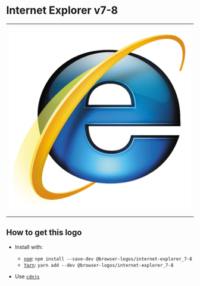 # Internet Explorer v7-8

<table>
    <tbody>
        <tr>
            <td height="512px" width="512px">
                <a href="./"><img width="500px" src="internet-explorer_7-8_512x512.png" alt="Internet Explorer v7-8 browser logo"></a>
            </td>
        <tr>
    </tbody>
</table>


## How to get this logo

* Install with:

  * [`npm`](https://www.npmjs.com/): `npm install --save-dev @browser-logos/internet-explorer_7-8`
  * [`Yarn`](https://yarnpkg.com/): `yarn add --dev @browser-logos/internet-explorer_7-8`

* Use [`cdnjs`](https://cdnjs.com/libraries/browser-logos)
